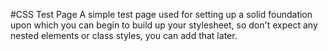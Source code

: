 #CSS Test Page
A simple test page used for setting up a solid foundation upon which you can begin to build up your stylesheet, so don't expect any nested elements or class styles, you can add that later.
